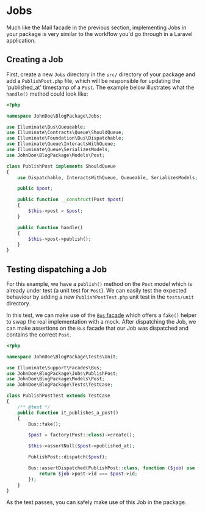 # Jobs

Much like the Mail facade in the previous section, implementing Jobs in your package is very similar to the workflow you'd go through in a Laravel application.

## Creating a Job
First, create a new `Jobs` directory in the `src/` directory of your package and add a `PublishPost.php` file, which will be responsible for updating the 'published_at' timestamp of a `Post`. The example below illustrates what the `handle()` method could look like:

```php
<?php

namespace JohnDoe\BlogPackage\Jobs;

use Illuminate\Bus\Queueable;
use Illuminate\Contracts\Queue\ShouldQueue;
use Illuminate\Foundation\Bus\Dispatchable;
use Illuminate\Queue\InteractsWithQueue;
use Illuminate\Queue\SerializesModels;
use JohnDoe\BlogPackage\Models\Post;

class PublishPost implements ShouldQueue
{
    use Dispatchable, InteractsWithQueue, Queueable, SerializesModels;

    public $post;

    public function __construct(Post $post)
    {
        $this->post = $post;
    }

    public function handle()
    {
        $this->post->publish();
    }
}
``` 

## Testing dispatching a Job
For this example, we have a `publish()` method on the `Post` model which is already under test (a unit test for `Post`). We can easily test the expected behaviour by adding a new `PublishPostTest.php` unit test in the `tests/unit` directory. 

In this test, we can make use of the [`Bus` facade](https://laravel.com/docs/6.x/mocking#bus-fake) which offers a `fake()` helper to swap the real implementation with a mock. After dispatching the Job, we can make assertions on the `Bus` facade that our Job was dispatched and contains the correct `Post`.

```php
<?php

namespace JohnDoe\BlogPackage\Tests\Unit;

use Illuminate\Support\Facades\Bus;
use JohnDoe\BlogPackage\Jobs\PublishPost;
use JohnDoe\BlogPackage\Models\Post;
use JohnDoe\BlogPackage\Tests\TestCase;

class PublishPostTest extends TestCase
{
    /** @test */
    public function it_publishes_a_post()
    {
        Bus::fake();

        $post = factory(Post::class)->create();

        $this->assertNull($post->published_at);

        PublishPost::dispatch($post);

        Bus::assertDispatched(PublishPost::class, function ($job) use ($post) {
            return $job->post->id === $post->id;
        });
    }
}
```

As the test passes, you can safely make use of this Job in the package.
